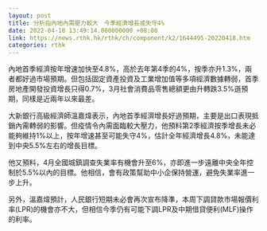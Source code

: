 ```yaml
---
layout: post
title: 分析指內地內需壓力較大　今季經濟增長或失守4%
date: 2022-04-18 13:49:14.000000000 +08:00
link: https://news.rthk.hk/rthk/ch/component/k2/1644495-20220418.htm
categories: rthk
---
```


內地首季經濟按年增速加快至4.8%，高於去年第4季的4%，按季亦升1.3%，兩者都好過市場預期。但包括固定資產投資及工業增加值等多項經濟數據轉弱，首季房地產開發投資增長只得0.7%，3月社會消費品零售總額更由升轉跌3.5%遜預期，同樣是近兩年以來最差。

大新銀行高級經濟師溫嘉煒表示，內地首季經濟增長好過預期，主要是出口表現抵銷內需轉弱的影響。但疫情令內需面臨較大壓力，他預料第2季經濟按季增長未必能夠維持1%以上，按年增速甚至可能失守4%，估計全年經濟增長4.8%，未能達到中央5.5%左右的增長目標。

他又預料，4月全國城鎮調查失業率有機會升至6%，亦即進一步遠離中央全年控制於5.5%以內的目標。他相信，會有政策幫助中小企保持營運，避免失業率進一步上升。

另外，溫嘉煒預計，人民銀行短期未必會再次宣布降準，本周下調貸款市場報價利率(LPR)的機會亦不大，但相信今季仍有可能下調LPR及中期借貸便利(MLF)操作的利率。
